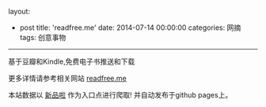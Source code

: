 layout: 
  - post 
title: 'readfree.me' 
date: 2014-07-14 00:00:00 
categories: 网摘 
tags: 创意事物 
---

基于豆瓣和Kindle,免费电子书推送和下载  

更多详情请参考相关网站 [readfree.me](http://readfree.me/)  

本站数据以 [新品啦](http://xinpinla.com/) 作为入口点进行爬取! 并自动发布于github pages上。  
